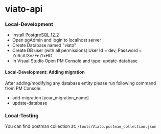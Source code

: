# viato-api

### Local-Development
- Install [PostgreSQL 12.2](https://www.enterprisedb.com/downloads/postgres-postgresql-downloads)
- Open pgAdmin and login to localhost server
- Create Database named "viato"
- Create DB user (with all permissions) User Id = dev, Password = ZcRcAf3vzFeZtxHG
- In Visual Studio Open PM Console and type: update-database

#### Local-Development: Adding migration
After adding/modifying any database entity please run following command from PM Console:
- add-migration [your_migration_name]
- update-database

### Local-Testing
You can find postman collection at: `/tools/Viato.postman_collection.json`
